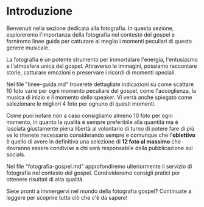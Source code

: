 # Introduzione

Benvenuti nella sezione dedicata alla fotografia.
In questa sezione, esploreremo l'importanza della fotografia nel contesto del gospel e forniremo linee guida per catturare al meglio i momenti peculiari di questo genere musicale.

La fotografia è un potente strumento per immortalare l'energia, l'entusiasmo e l'atmosfera unica del gospel. Attraverso le immagini, possiamo raccontare storie, catturare emozioni e preservare i ricordi di momenti speciali.

Nel file "linee-guida.md" troverete dettagliate indicazioni su come scattare 10 foto varie per ogni momento peculiare del gospel, come l'accoglienza, la musica di inizio e il momento dello speaker. Vi verrà anche spiegato come selezionare le migliori 4 foto per ognuno di questi momenti.

Come puoi notare non a caso consigliamo almeno 10 foto per ogni momento, in quanto la qualità è sempre preferibile alla quantità ma è lasciata giustamente piena libertà al volontario di turno di potere fare di più se lo ritenete necessario considerando sempre e comunque che l'**obiettivo** è quello di avere in definitiva una selezione di **12 foto al massimo** che dovranno essere condivise a chi sarà responsabile della pubblicazione sui socials.

Nel file "fotografia-gospel.md" approfondiremo ulteriormente il servizio di fotografia nel contesto del gospel. Condivideremo consigli pratici per ottenere risultati di alta qualità.

Siete pronti a immergervi nel mondo della fotografia gospel? Continuate a leggere per scoprire tutto ciò che c'è da sapere!
```
